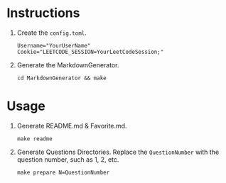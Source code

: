 # Instructions
1. Create the `config.toml`.
    ```
    Username="YourUserName"
    Cookie="LEETCODE_SESSION=YourLeetCodeSession;"
    ```
2. Generate the MarkdownGenerator.
    ```
    cd MarkdownGenerator && make
    ```

# Usage
1. Generate README.md & Favorite.md.
    ```
    make readme
    ```
2. Generate Questions Directories. Replace the `QuestionNumber` with the question number, such as 1, 2, etc.
    ```
    make prepare N=QuestionNumber
    ```
